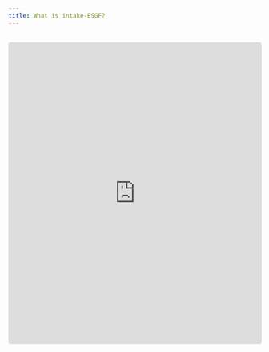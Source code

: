 ```yaml
---
title: What is intake-ESGF?
---
```

<iframe 
  src="https://intake-esgf.readthedocs.io/en/latest/" 
  width="100%" 
  height="600px" 
  frameborder="0"
  style="border:1px solid #ddd; border-radius:4px; margin:1rem 0;"
  loading="lazy"
></iframe>